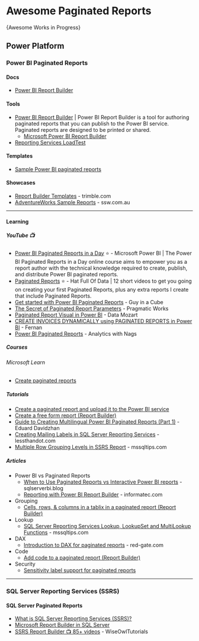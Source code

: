 # Awesome Paginated Reports
{Awesome Works in Progress}


## Power Platform
### Power BI Paginated Reports
#### Docs
* [Power BI Report Builder](https://learn.microsoft.com/en-us/power-bi/paginated-reports/report-builder-power-bi)

#### Tools
* [Power BI Report Builder](https://learn.microsoft.com/en-us/power-bi/paginated-reports/report-builder-power-bi) | Power BI Report Builder is a tool for authoring paginated reports that you can publish to the Power BI service. Paginated reports are designed to be printed or shared. 
  - [Microsoft Power BI Report Builder](https://www.microsoft.com/en-us/download/details.aspx?id=105942)
* [Reporting Services LoadTest](https://github.com/Microsoft/Reporting-Services-loadtest)

#### Templates
* [Sample Power BI paginated reports](https://learn.microsoft.com/en-us/power-bi/paginated-reports/paginated-reports-samples)

#### Showcases
* [Report Builder Templates](https://learn.transportation.trimble.com/wp-content/uploads/tte/ebcbe19c93c746dd320c/olhlp/9d2c4a93e920/docs/Current/SSRSReporting/SS-SH-RptDirRBTemp.html) - trimble.com
* [AdventureWorks Sample Reports](https://www.ssw.com.au/archive/standards/adventure-works-samples.html) - ssw.com.au
  
-----

#### Learning
##### YouTube 📺
* [Power BI Paginated Reports in a Day](https://www.youtube.com/playlist?list=PL1N57mwBHtN1icIhpjQOaRL8r9G-wytpT) ⭐ - Microsoft Power BI | The Power BI Paginated Reports in a Day online course aims to empower you as a report author with the technical knowledge required to create, publish, and distribute Power BI paginated reports.
* [Paginated Reports](https://www.youtube.com/playlist?list=PLclDw3xU_tI5bypr74FnLuLGTyuTfKpV1) ⭐ - Hat Full Of Data | 12 short videos to get you going on creating your first Paginated Reports, plus any extra reports I create that include Paginated Reports.
* [Get started with Power BI Paginated Reports](https://www.youtube.com/playlist?list=PLv2BtOtLblH1DC4XPMeuCFzQp_-EBu1iG) - Guy in a Cube
* [The Secret of Paginated Report Parameters](https://www.youtube.com/watch?v=9qgFDkpfGPc) - Pragmatic Works
* [Paginated Report Visual in Power BI](https://www.youtube.com/watch?v=-Jivj3ApC2Q) - Data Mozart
* [CREATE INVOICES DYNAMICALLY using PAGINATED REPORTS in Power BI](https://www.youtube.com/watch?v=hafca1MPDwI) - Fernan
* [Power BI Paginated Reports](https://www.youtube.com/playlist?list=PLjNd3r1KLjQs-JsZ-PSb6gBKWu7F9GtPZ) - Analytics with Nags
  
##### Courses
###### Microsoft Learn
* [Create paginated reports](https://learn.microsoft.com/en-us/training/modules/create-paginated-reports-power-bi/)

##### Tutorials
* [Create a paginated report and upload it to the Power BI service](https://learn.microsoft.com/en-us/power-bi/paginated-reports/paginated-reports-quickstart-aw)
* [Create a free form report (Report Builder)](https://learn.microsoft.com/en-us/sql/reporting-services/tutorial-creating-a-free-form-report-report-builder?view=sql-server-ver16)
* [Guide to Creating Multilingual Power BI Paginated Reports (Part 1)](https://www.linkedin.com/pulse/guide-creating-bilingual-power-bi-paginated-reports-eduard/) - Eduard Davidzhan
* [Creating Mailing Labels in SQL Server Reporting Services](https://blogs.lessthandot.com/index.php/datamgmt/dbprogramming/mssqlserver/creating-mailing-labels-in-sql/) - lessthandot.com
* [Multiple Row Grouping Levels in SSRS Report](https://www.mssqltips.com/sqlservertip/6533/multiple-row-grouping-levels-in-ssrs-report/) - mssqltips.com

##### Articles
* Power BI vs Paginated Reports
  - [When to Use Paginated Reports vs Interactive Power BI reports](https://sqlserverbi.blog/2022/02/04/when-to-use-paginated-reports-vs-interactive-power-bi-reports/) - sqlserverbi.blog
  - [Reporting with Power BI Report Builder](https://www.informatec.com/en/reporting-power-bi-report-builder) - informatec.com
* Grouping
  - [Cells, rows, & columns in a tablix in a paginated report (Report Builder)](https://learn.microsoft.com/en-us/sql/reporting-services/report-design/tablix-data-region-cells-rows-and-columns-report-builder-and-ssrs)
* Lookup
  - [SQL Server Reporting Services Lookup, LookupSet and MultiLookup Functions](https://www.mssqltips.com/sqlservertip/2141/sql-server-reporting-services-lookup-lookupset-and-multilookup-functions/) - mssqltips.com
* DAX
  - [Introduction to DAX for paginated reports](https://www.red-gate.com/simple-talk/featured/introduction-to-dax-for-paginated-reports/) - red-gate.com
* Code
  - [Add code to a paginated report (Report Builder)](https://learn.microsoft.com/en-us/sql/reporting-services/report-design/add-code-to-a-report-ssrs?view=sql-server-ver16)
* Security
  - [Sensitivity label support for paginated reports](https://learn.microsoft.com/en-us/fabric/governance/service-security-sensitivity-label-paginated-reports)
    
-----

### SQL Server Reporting Services (SSRS)
#### SQL Server Paginated Reports
* [What is SQL Server Reporting Services (SSRS)?](https://learn.microsoft.com/en-us/sql/reporting-services/create-deploy-and-manage-mobile-and-paginated-reports?view=sql-server-ver16)
* [Microsoft Report Builder in SQL Server](https://learn.microsoft.com/en-us/sql/reporting-services/report-builder/report-builder-in-sql-server-2016?view=sql-server-ver16)
* [SSRS Report Builder 📺 85+ videos](https://www.youtube.com/playlist?list=PLNIs-AWhQzcmEFHyxCRwA_gb29WOz5SJU) - WiseOwlTutorials
